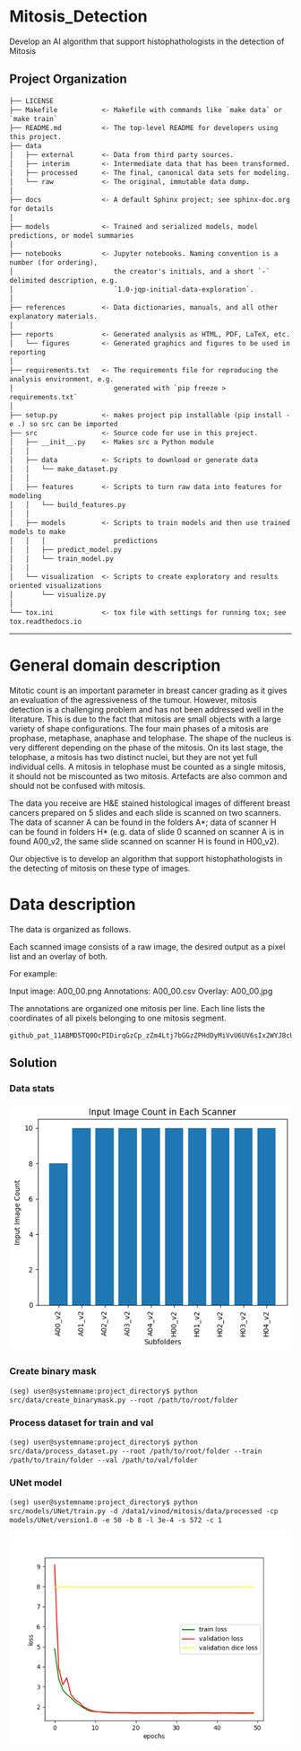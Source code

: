Mitosis_Detection
==============================

Develop an AI algorithm that support histophathologists in the detection of Mitosis

Project Organization
------------

    ├── LICENSE
    ├── Makefile           <- Makefile with commands like `make data` or `make train`
    ├── README.md          <- The top-level README for developers using this project.
    ├── data
    │   ├── external       <- Data from third party sources.
    │   ├── interim        <- Intermediate data that has been transformed.
    │   ├── processed      <- The final, canonical data sets for modeling.
    │   └── raw            <- The original, immutable data dump.
    │
    ├── docs               <- A default Sphinx project; see sphinx-doc.org for details
    │
    ├── models             <- Trained and serialized models, model predictions, or model summaries
    │
    ├── notebooks          <- Jupyter notebooks. Naming convention is a number (for ordering),
    │                         the creator's initials, and a short `-` delimited description, e.g.
    │                         `1.0-jqp-initial-data-exploration`.
    │
    ├── references         <- Data dictionaries, manuals, and all other explanatory materials.
    │
    ├── reports            <- Generated analysis as HTML, PDF, LaTeX, etc.
    │   └── figures        <- Generated graphics and figures to be used in reporting
    │
    ├── requirements.txt   <- The requirements file for reproducing the analysis environment, e.g.
    │                         generated with `pip freeze > requirements.txt`
    │
    ├── setup.py           <- makes project pip installable (pip install -e .) so src can be imported
    ├── src                <- Source code for use in this project.
    │   ├── __init__.py    <- Makes src a Python module
    │   │
    │   ├── data           <- Scripts to download or generate data
    │   │   └── make_dataset.py
    │   │
    │   ├── features       <- Scripts to turn raw data into features for modeling
    │   │   └── build_features.py
    │   │
    │   ├── models         <- Scripts to train models and then use trained models to make
    │   │   │                 predictions
    │   │   ├── predict_model.py
    │   │   └── train_model.py
    │   │
    │   └── visualization  <- Scripts to create exploratory and results oriented visualizations
    │       └── visualize.py
    │
    └── tox.ini            <- tox file with settings for running tox; see tox.readthedocs.io


--------

General domain description
==========================

Mitotic count is an important parameter in breast cancer grading as it gives an evaluation of the agressiveness of the 
tumour. However, mitosis detection is a challenging problem and has not been addressed well in the literature. This is due
to the fact that mitosis are small objects with a large variety of shape configurations. The four main phases of a mitosis
are prophase, metaphase, anaphase and telophase. The shape of the nucleus  is very different depending on the phase of the
mitosis. On its last stage, the telophase, a mitosis has two distinct nuclei, but they are not yet full individual cells. 
A mitosis in telophase must be counted as a single mitosis, it should not be miscounted as two mitosis. Artefacts are also
common and should not be confused with mitosis. 

The data you receive are H&E stained histological images of different breast cancers prepared on 5 
slides and each slide is scanned on two scanners. The data of scanner A can be found in the folders A*; 
data of scanner H can be found in folders H* (e.g. data of slide 0 scanned on scanner A is in found A00_v2,
the same slide scanned on scanner H is found in H00_v2).

Our objective is to develop an algorithm that support histophathologists in the detecting of
mitosis on these type of images.

Data description
================

The data is organized as follows.

Each scanned image consists of a raw image, the desired output
as a pixel list and an overlay of both.

For example:

Input image: A00_00.png
Annotations: A00_00.csv
Overlay: A00_00.jpg

The annotations are organized one mitosis per line.
Each line lists the coordinates of all pixels belonging
to one mitosis segment.

```
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
```

## Solution

### Data stats

![Scanners Stats](reports/figures/data_count.png)


### Create binary mask

```
(seg) user@systemname:project_directory$ python src/data/create_binarymask.py --root /path/to/root/folder
```

### Process dataset for train and val 

```
(seg) user@systemname:project_directory$ python src/data/process_dataset.py --root /path/to/root/folder --train /path/to/train/folder --val /path/to/val/folder
```

### UNet model

```
(seg) user@systemname:project_directory$ python src/models/UNet/train.py -d /data1/vinod/mitosis/data/processed -cp models/UNet/version1.0 -e 50 -b 8 -l 3e-4 -s 572 -c 1
```

![Model performance](reports/figures/unet_training.png)